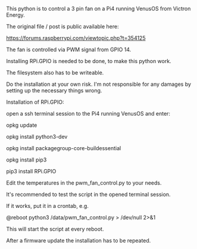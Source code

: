This python is to control a 3 pin fan on a Pi4 running VenusOS from Victron Energy.

The original file / post is public available here:

https://forums.raspberrypi.com/viewtopic.php?t=354125

The fan is controlled via PWM signal from GPIO 14.

Installing RPi.GPIO is needed to be done, to make this python work. 

The filesystem also has to be writeable. 

Do the installation at your own risk. I'm not responsible for any damages by setting up the necessary things wrong.


Installation of RPi.GPIO:

open a ssh terminal session to the Pi4 running VenusOS and enter:

  opkg update
  
  opkg install python3-dev
  
  opkg install packagegroup-core-buildessential
  
  opkg install pip3
  
  pip3 install RPi.GPIO
  

Edit the temperatures in the pwm_fan_control.py to your needs.

It's recommended to test the script in the opened terminal session.

If it works, put it in a crontab, e.g. 

  @reboot python3 /data/pwm_fan_control.py > /dev/null 2>&1

This will start the script at every reboot.

After a firmware update the installation has to be repeated.
